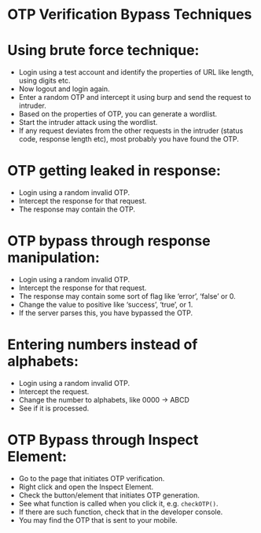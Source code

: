 # OTP Verification Bypass Techniques

# Using brute force technique:

- Login using a test account and identify the properties of URL like length, using digits etc.
- Now logout and login again.
- Enter a random OTP and intercept it using burp and send the request to intruder.
- Based on the properties of OTP, you can generate a wordlist.
- Start the intruder attack using the wordlist.
- If any request deviates from the other requests in the intruder (status code, response length etc), most probably you have found the OTP.

# OTP getting leaked in response:

- Login using a random invalid OTP.
- Intercept the response for that request.
- The response may contain the OTP.

# OTP bypass through response manipulation:

- Login using a random invalid OTP.
- Intercept the response for that request.
- The response may contain some sort of flag like ‘error’, ‘false’ or 0.
- Change the value to positive like ‘success’, ‘true’, or 1.
- If the server parses this, you have bypassed the OTP.

# Entering numbers instead of alphabets:

- Login using a random invalid OTP.
- Intercept the request.
- Change the number to alphabets, like 0000 → ABCD
- See if it is processed.

# OTP Bypass through Inspect Element:

- Go to the page that initiates OTP verification.
- Right click and open the Inspect Element.
- Check the button/element that initiates OTP generation.
- See what function is called when you click it, e.g. `checkOTP()`.
- If there are such function, check that in the developer console.
- You may find the OTP that is sent to your mobile.